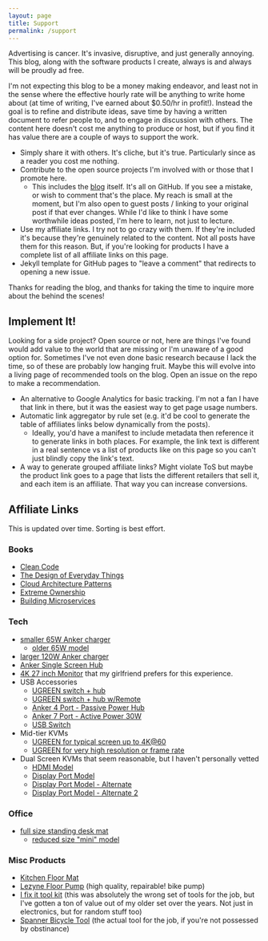 ```yaml
---
layout: page
title: Support
permalink: /support
---
```


Advertising is cancer. It's invasive, disruptive, and just generally annoying. This blog, along with the software products I create, always is and always will be proudly ad free.

I'm not expecting this blog to be a money making endeavor, and least not in the sense where the effective hourly rate will be anything to write home about (at time of writing, I've earned about $0.50/hr in profit!). Instead the goal is to refine and distribute ideas, save time by having a written document to refer people to, and to engage in discussion with others. The content here doesn't cost me anything to produce or host, but if you find it has value there are a couple of ways to support the work.

- Simply share it with others. It's cliche, but it's true. Particularly since as a reader you cost me nothing.
- Contribute to the open source projects I'm involved with or those that I promote here.
    - This includes the [blog](https://github.com/LittleBoxOfSunshine/ghastlypropositions.github.io) itself. It's all on GitHub. If you see a mistake, or wish to comment that's the place. My reach is small at the moment, but I'm also open to guest posts / linking to your original post if that ever changes. While I'd like to think I have some worthwhile ideas posted, I'm here to learn, not just to lecture.
- Use my affiliate links. I try not to go crazy with them. If they're included it's because they're genuinely related to the content. Not all posts have them for this reason. But, if you're looking for products I have a complete list of all affiliate links on this page.
- Jekyll template for GitHub pages to "leave a comment" that redirects to opening a new issue.

Thanks for reading the blog, and thanks for taking the time to inquire more about the behind the scenes!

## Implement It!

Looking for a side project? Open source or not, here are things I've found would add value to the world that are missing or I'm unaware of a good option for. Sometimes I've not even done basic research because I lack the time, so of these are probably low hanging fruit. Maybe this will evolve into a living page of recommended tools on the blog. Open an issue on the repo to make a recommendation.

<!-- [git blame misattribution]( post_url 2024-02-07-git-blame-errors ) -->
<!-- - A solution to git blame misattribution during refactoring changes -->
- An alternative to Google Analytics for basic tracking. I'm not a fan I have that link in there, but it was the easiest way to get page usage numbers.
- Automatic link aggregator by rule set (e.g. it'd be cool to generate the table of affiliates links below dynamically from the posts).
    - Ideally, you'd have a manifest to include metadata then reference it to generate links in both places. For example, the link text is different in a real sentence vs a list of products like on this page so you can't just blindly copy the link's text.
- A way to generate grouped affiliate links? Might violate ToS but maybe the product link goes to a page that lists the different retailers that sell it, and each item is an affiliate. That way you can increase conversions.

## Affiliate Links

This is updated over time. Sorting is best effort.

### Books

- [Clean Code](https://www.amazon.com/Clean-Code-Handbook-Software-Craftsmanship-ebook/dp/B001GSTOAM/ref=sr_1_1?crid=I2HAIMHSI9W&amp;keywords=clean+code&amp;qid=1701498174&amp;sprefix=clean+cod%252Caps%252C274&amp;sr=8-1&_encoding=UTF8&tag=ghastlypropos-20&linkCode=ur2&linkId=d3b1317b50f58b183ff03464d56a4606&camp=1789&creative=9325)
- [The Design of Everyday Things](https://www.amazon.com/Design-Everyday-Things-Revised-Expanded-ebook/dp/B00E257T6C/ref=tmm_kin_swatch_0?_encoding=UTF8&amp;qid=1701498408&amp;sr=8-1&_encoding=UTF8&tag=ghastlypropos-20&linkCode=ur2&linkId=9a4bd7a7f9bafb73beb39e262d1d7dec&camp=1789&creative=9325)
- [Cloud Architecture Patterns](https://www.amazon.com/Cloud-Architecture-Patterns-Using-Microsoft-ebook/dp/B009G8PYY4/ref=sr_1_1?crid=1Z19TII6U9MVD&amp;keywords=cloud+architecture+patterns&amp;qid=1701498489&amp;sprefix=CLOUD+ARCHITEC%252Caps%252C177&amp;sr=8-1&_encoding=UTF8&tag=ghastlypropos-20&linkCode=ur2&linkId=4392ab419e2e309e63faaf56589d422c&camp=1789&creative=9325)
- [Extreme Ownership](https://www.amazon.com/Extreme-Ownership-U-S-Navy-SEALs-ebook/dp/B0739PYQSS/ref=tmm_kin_swatch_0?_encoding=UTF8&amp;qid=1701498537&amp;sr=8-1&_encoding=UTF8&tag=ghastlypropos-20&linkCode=ur2&linkId=bd33d09e6830305c3030a0cd81b33537&camp=1789&creative=9325)
- [Building Microservices](https://www.amazon.com/Building-Microservices-Sam-Newman-ebook/dp/B09B5L4NVT/ref=sr_1_1?crid=EJN8JS45JGG0&amp;keywords=building+microservices&amp;qid=1701498602&amp;sprefix=building+microservices%252Caps%252C142&amp;sr=8-1&_encoding=UTF8&tag=ghastlypropos-20&linkCode=ur2&linkId=a7a380c058973d3801d72f4362f4e3e0&camp=1789&creative=9325)

### Tech

- [smaller 65W Anker charger](https://amzn.to/3SgI8RD)
    - [older 65W model](https://amzn.to/3SgI8RD)
- [larger 120W Anker charger](https://amzn.to/3uao3o4)
- [Anker Single Screen Hub](https://www.amazon.com/gp/product/B087QZVQJX/ref=ppx_yo_dt_b_search_asin_title?ie=UTF8&amp;th=1&_encoding=UTF8&tag=ghastlypropos-20&linkCode=ur2&linkId=a3f2afb561d1f4ea1c0b21d756ff7220&camp=1789&creative=9325)
- [4K 27 inch Monitor](https://www.amazon.com/LG-27UN850-W-DisplayHDR-Borderless-Adjustable/dp/B08CVTTNN4/ref=sr_1_3?crid=30E4ZAZ8BJM0W&amp;keywords=lg%252B4k%252Bmonitor%252B27%252Binch&amp;qid=1705961646&amp;sprefix=lg%252B4k%252Bmonitor%252B27%252Binc%252Caps%252C124&amp;sr=8-3&amp;th=1&_encoding=UTF8&tag=ghastlypropos-20&linkCode=ur2&linkId=6943ffe903587a6b1cc29df9ccb1cdb7&camp=1789&creative=9325) that my girlfriend prefers for this experience.
- USB Accessories
    - [UGREEN switch + hub](https://amzn.to/42ic3NK)
    - [UGREEN switch + hub w/Remote](https://amzn.to/496Pqyc)
    - [Anker 4 Port - Passive Power Hub](https://amzn.to/42miNdO)
    - [Anker 7 Port - Active Power 30W](https://amzn.to/49c292O)
    - [USB Switch](https://amzn.to/3UhuyjB)
- Mid-tier KVMs
    - [UGREEN for typical screen up to 4K@60](https://amzn.to/42brbg9)
    - [UGREEN for very high resolution or frame rate ](https://amzn.to/3HAWasr)
- Dual Screen KVMs that seem reasonable, but I haven't personally vetted
    - [HDMI Model](https://amzn.to/4beDJaE)
    - [Display Port Model](https://amzn.to/3SgI8RD)
    - [Display Port Model - Alternate](https://amzn.to/3HyMU83)
    - [Display Port Model - Alternate 2](https://amzn.to/3w1fe0c)

### Office

- [full size standing desk mat](https://amzn.to/3SzI29e)
    - [reduced size "mini" model](https://amzn.to/42d4x72)

### Misc Products

- [Kitchen Floor Mat](https://amzn.to/48PqJqb)
- [Lezyne Floor Pump](https://www.amazon.com/LEZYNE-Steel-Drive-Floor-Gloss/dp/B07CQ2HLF2/ref=sr_1_5?crid=A5879KKMHQX2&amp;keywords=lezyne+floor+pump&amp;qid=1695693494&amp;sprefix=lezyne+floor+pump%252Caps%252C145&amp;sr=8-5&_encoding=UTF8&tag=ghastlypropos-20&linkCode=ur2&linkId=e0db55127e8fc600411b089d0424006c&camp=1789&creative=9325) (high quality, repairable! bike pump)
- [I fix it tool kit](https://www.amazon.com/iFixit-Pro-Tech-Toolkit-Electronics/dp/B01GF0KV6G/ref=sr_1_3?crid=Z75G04XGVOUV&amp;keywords=ifixit+tool+kit&amp;qid=1695693639&amp;sprefix=i+fix+it%252Caps%252C161&amp;sr=8-3&_encoding=UTF8&tag=ghastlypropos-20&linkCode=ur2&linkId=7e660bce01a81f36968f7c19933fecf3&camp=1789&creative=9325) (this was absolutely the wrong set of tools for the job, but I've gotten a ton of value out of my older set over the years. Not just in electronics, but for random stuff too)
- [Spanner Bicycle Tool](https://www.amazon.com/Park-Tool-SPA-2-Cluster-Spanner/dp/B001B6LNRQ/ref=sr_1_6?crid=3NW2RZYX0L4LZ&amp;keywords=park%252Btool%252Bspanner%252Bwrench&amp;qid=1695693688&amp;sprefix=park%252Btool%252Bspanner%252Caps%252C142&amp;sr=8-6&amp;th=1&_encoding=UTF8&tag=ghastlypropos-20&linkCode=ur2&linkId=8c59c93909024b480d1f9615228a4027&camp=1789&creative=9325") (the actual tool for the job, if you're not possessed by obstinance)
